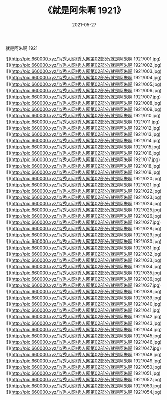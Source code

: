 ﻿---
layout: post
title:  《就是阿朱啊 1921》
date:   2021-05-27
img: http://pic.660000.xyz/1:/秀人网/秀人网第02部分/就是阿朱啊 1921/000.jpg
categories: [美女, 清纯, 唯美]
---

就是阿朱啊 1921

  ![](http://pic.660000.xyz/1:/秀人网/秀人网第02部分/就是阿朱啊 1921/001.jpg) <br> ![](http://pic.660000.xyz/1:/秀人网/秀人网第02部分/就是阿朱啊 1921/002.jpg) <br> ![](http://pic.660000.xyz/1:/秀人网/秀人网第02部分/就是阿朱啊 1921/003.jpg) <br> ![](http://pic.660000.xyz/1:/秀人网/秀人网第02部分/就是阿朱啊 1921/004.jpg) <br> ![](http://pic.660000.xyz/1:/秀人网/秀人网第02部分/就是阿朱啊 1921/005.jpg) <br> ![](http://pic.660000.xyz/1:/秀人网/秀人网第02部分/就是阿朱啊 1921/006.jpg) <br> ![](http://pic.660000.xyz/1:/秀人网/秀人网第02部分/就是阿朱啊 1921/007.jpg) <br> ![](http://pic.660000.xyz/1:/秀人网/秀人网第02部分/就是阿朱啊 1921/008.jpg) <br> ![](http://pic.660000.xyz/1:/秀人网/秀人网第02部分/就是阿朱啊 1921/009.jpg) <br> ![](http://pic.660000.xyz/1:/秀人网/秀人网第02部分/就是阿朱啊 1921/010.jpg) <br> ![](http://pic.660000.xyz/1:/秀人网/秀人网第02部分/就是阿朱啊 1921/011.jpg) <br> ![](http://pic.660000.xyz/1:/秀人网/秀人网第02部分/就是阿朱啊 1921/012.jpg) <br> ![](http://pic.660000.xyz/1:/秀人网/秀人网第02部分/就是阿朱啊 1921/013.jpg) <br> ![](http://pic.660000.xyz/1:/秀人网/秀人网第02部分/就是阿朱啊 1921/014.jpg) <br> ![](http://pic.660000.xyz/1:/秀人网/秀人网第02部分/就是阿朱啊 1921/015.jpg) <br> ![](http://pic.660000.xyz/1:/秀人网/秀人网第02部分/就是阿朱啊 1921/016.jpg) <br> ![](http://pic.660000.xyz/1:/秀人网/秀人网第02部分/就是阿朱啊 1921/017.jpg) <br> ![](http://pic.660000.xyz/1:/秀人网/秀人网第02部分/就是阿朱啊 1921/018.jpg) <br> ![](http://pic.660000.xyz/1:/秀人网/秀人网第02部分/就是阿朱啊 1921/019.jpg) <br> ![](http://pic.660000.xyz/1:/秀人网/秀人网第02部分/就是阿朱啊 1921/020.jpg) <br> ![](http://pic.660000.xyz/1:/秀人网/秀人网第02部分/就是阿朱啊 1921/021.jpg) <br> ![](http://pic.660000.xyz/1:/秀人网/秀人网第02部分/就是阿朱啊 1921/022.jpg) <br> ![](http://pic.660000.xyz/1:/秀人网/秀人网第02部分/就是阿朱啊 1921/023.jpg) <br> ![](http://pic.660000.xyz/1:/秀人网/秀人网第02部分/就是阿朱啊 1921/024.jpg) <br> ![](http://pic.660000.xyz/1:/秀人网/秀人网第02部分/就是阿朱啊 1921/025.jpg) <br> ![](http://pic.660000.xyz/1:/秀人网/秀人网第02部分/就是阿朱啊 1921/026.jpg) <br> ![](http://pic.660000.xyz/1:/秀人网/秀人网第02部分/就是阿朱啊 1921/027.jpg) <br> ![](http://pic.660000.xyz/1:/秀人网/秀人网第02部分/就是阿朱啊 1921/028.jpg) <br> ![](http://pic.660000.xyz/1:/秀人网/秀人网第02部分/就是阿朱啊 1921/029.jpg) <br> ![](http://pic.660000.xyz/1:/秀人网/秀人网第02部分/就是阿朱啊 1921/030.jpg) <br> ![](http://pic.660000.xyz/1:/秀人网/秀人网第02部分/就是阿朱啊 1921/031.jpg) <br> ![](http://pic.660000.xyz/1:/秀人网/秀人网第02部分/就是阿朱啊 1921/032.jpg) <br> ![](http://pic.660000.xyz/1:/秀人网/秀人网第02部分/就是阿朱啊 1921/033.jpg) <br> ![](http://pic.660000.xyz/1:/秀人网/秀人网第02部分/就是阿朱啊 1921/034.jpg) <br> ![](http://pic.660000.xyz/1:/秀人网/秀人网第02部分/就是阿朱啊 1921/035.jpg) <br> ![](http://pic.660000.xyz/1:/秀人网/秀人网第02部分/就是阿朱啊 1921/036.jpg) <br> ![](http://pic.660000.xyz/1:/秀人网/秀人网第02部分/就是阿朱啊 1921/037.jpg) <br> ![](http://pic.660000.xyz/1:/秀人网/秀人网第02部分/就是阿朱啊 1921/038.jpg) <br> ![](http://pic.660000.xyz/1:/秀人网/秀人网第02部分/就是阿朱啊 1921/039.jpg) <br> ![](http://pic.660000.xyz/1:/秀人网/秀人网第02部分/就是阿朱啊 1921/040.jpg) <br> ![](http://pic.660000.xyz/1:/秀人网/秀人网第02部分/就是阿朱啊 1921/041.jpg) <br> ![](http://pic.660000.xyz/1:/秀人网/秀人网第02部分/就是阿朱啊 1921/042.jpg) <br> ![](http://pic.660000.xyz/1:/秀人网/秀人网第02部分/就是阿朱啊 1921/043.jpg) <br> ![](http://pic.660000.xyz/1:/秀人网/秀人网第02部分/就是阿朱啊 1921/044.jpg) <br> ![](http://pic.660000.xyz/1:/秀人网/秀人网第02部分/就是阿朱啊 1921/045.jpg) <br> ![](http://pic.660000.xyz/1:/秀人网/秀人网第02部分/就是阿朱啊 1921/046.jpg) <br> ![](http://pic.660000.xyz/1:/秀人网/秀人网第02部分/就是阿朱啊 1921/047.jpg) <br> ![](http://pic.660000.xyz/1:/秀人网/秀人网第02部分/就是阿朱啊 1921/048.jpg) <br> ![](http://pic.660000.xyz/1:/秀人网/秀人网第02部分/就是阿朱啊 1921/049.jpg) <br> ![](http://pic.660000.xyz/1:/秀人网/秀人网第02部分/就是阿朱啊 1921/050.jpg) <br> ![](http://pic.660000.xyz/1:/秀人网/秀人网第02部分/就是阿朱啊 1921/051.jpg) <br> ![](http://pic.660000.xyz/1:/秀人网/秀人网第02部分/就是阿朱啊 1921/052.jpg) <br> ![](http://pic.660000.xyz/1:/秀人网/秀人网第02部分/就是阿朱啊 1921/053.jpg) <br> ![](http://pic.660000.xyz/1:/秀人网/秀人网第02部分/就是阿朱啊 1921/054.jpg) <br>
